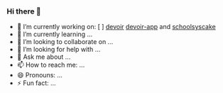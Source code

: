 ### Hi there 👋

- 🔭 I’m currently working on: 
[ ] [devoir](https://github.com/elfwap/devoir)
[devoir-app](https://github.com/elfwap/devoir-app) and [schoolsyscake](https://github.com/schoolsyscake)
- 🌱 I’m currently learning ...
- 👯 I’m looking to collaborate on ...
- 🤔 I’m looking for help with ...
- 💬 Ask me about ...
- 📫 How to reach me: ...
- 😄 Pronouns: ...
- ⚡ Fun fact: ...
